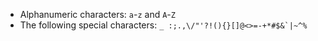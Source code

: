---
---

*   Alphanumeric characters: `a`-`z` and `A`-`Z`
*   The following special characters: ``_ :;.,\/"'?!(){}[]@<>=-+*#$&`|~^%``
